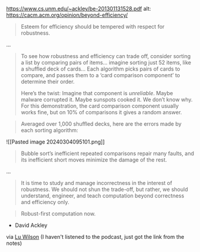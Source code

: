https://www.cs.unm.edu/~ackley/be-201301131528.pdf
alt: https://cacm.acm.org/opinion/beyond-efficiency/

> Esteem for efficiency should be tempered with respect for robustness.

...

> To see how robustness and efficiency can trade off, consider sorting a list by comparing pairs of items... imagine sorting just 52 items, like a shuffled deck of cards... Each algorithm picks pairs of cards to compare, and passes them to a ‘card comparison component’ to determine their order.
> 
> Here’s the twist: Imagine that component is _unreliable_. Maybe malware corrupted it. Maybe sunspots cooked it. We don’t know why. For this demonstration, the card comparison component usually works fine, but on 10% of comparisons it gives a random answer.

> Averaged over 1,000 shuffled decks, here are the errors made by each sorting algorithm:

![[Pasted image 20240304095101.png]]
> Bubble sort’s inefficient repeated comparisons repair many faults, and its inefficient short moves minimize the damage of the rest.

...

> It is time to study and manage incorrectness in the interest of robustness. We should not shun the trade-off, but rather, we should understand, engineer, and teach computation beyond correctness and efficiency only.

> Robust-first computation now.

- David Ackley

via [Lu Wilson](https://futureofcoding.org/episodes/070) (I haven't listened to the podcast, just got the link from the notes)